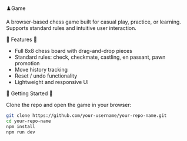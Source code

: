 ♟️Game

A browser-based chess game built for casual play, practice, or learning. Supports standard rules and intuitive user interaction.

🧩 Features 🧩

- Full 8x8 chess board with drag-and-drop pieces  
- Standard rules: check, checkmate, castling, en passant, pawn promotion  
- Move history tracking  
- Reset / undo functionality  
- Lightweight and responsive UI  


🚀 Getting Started 🚀 

Clone the repo and open the game in your browser:

```bash
git clone https://github.com/your-username/your-repo-name.git
cd your-repo-name
npm install
npm run dev
